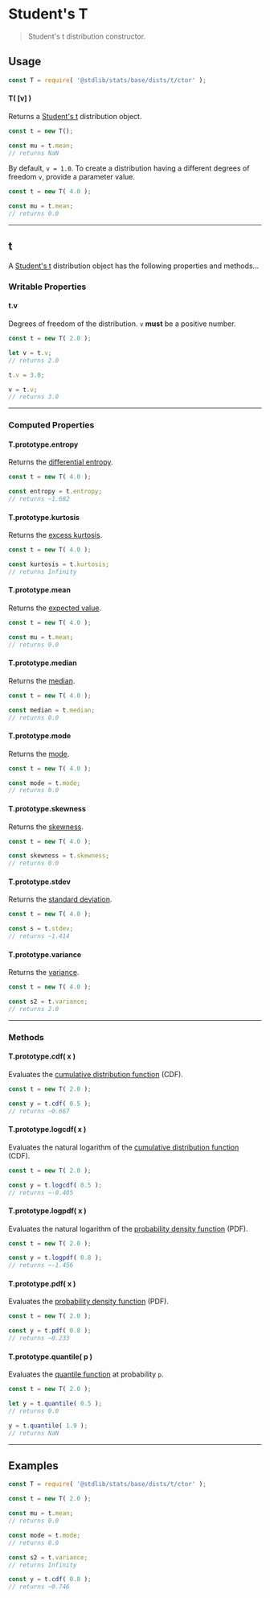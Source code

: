 <!--

@license Apache-2.0

Copyright (c) 2018 The Stdlib Authors.

Licensed under the Apache License, Version 2.0 (the "License");
you may not use this file except in compliance with the License.
You may obtain a copy of the License at

   http://www.apache.org/licenses/LICENSE-2.0

Unless required by applicable law or agreed to in writing, software
distributed under the License is distributed on an "AS IS" BASIS,
WITHOUT WARRANTIES OR CONDITIONS OF ANY KIND, either express or implied.
See the License for the specific language governing permissions and
limitations under the License.

-->

# Student's T

> Student's t distribution constructor.

<!-- Section to include introductory text. Make sure to keep an empty line after the intro `section` element and another before the `/section` close. -->

<section class="intro">

</section>

<!-- /.intro -->

<!-- Package usage documentation. -->

<section class="usage">

## Usage

```javascript
const T = require( '@stdlib/stats/base/dists/t/ctor' );
```

#### T( \[v] )

Returns a [Student's t][t-distribution] distribution object.

```javascript
const t = new T();

const mu = t.mean;
// returns NaN
```

By default, `v = 1.0`. To create a distribution having a different degrees of freedom `v`, provide a parameter value.

```javascript
const t = new T( 4.0 );

const mu = t.mean;
// returns 0.0
```

* * *

## t

A [Student's t][t-distribution] distribution object has the following properties and methods...

### Writable Properties

#### t.v

Degrees of freedom of the distribution. `v` **must** be a positive number.

```javascript
const t = new T( 2.0 );

let v = t.v;
// returns 2.0

t.v = 3.0;

v = t.v;
// returns 3.0
```

* * *

### Computed Properties

#### T.prototype.entropy

Returns the [differential entropy][entropy].

```javascript
const t = new T( 4.0 );

const entropy = t.entropy;
// returns ~1.682
```

#### T.prototype.kurtosis

Returns the [excess kurtosis][kurtosis].

```javascript
const t = new T( 4.0 );

const kurtosis = t.kurtosis;
// returns Infinity
```

#### T.prototype.mean

Returns the [expected value][expected-value].

```javascript
const t = new T( 4.0 );

const mu = t.mean;
// returns 0.0
```

#### T.prototype.median

Returns the [median][median].

```javascript
const t = new T( 4.0 );

const median = t.median;
// returns 0.0
```

#### T.prototype.mode

Returns the [mode][mode].

```javascript
const t = new T( 4.0 );

const mode = t.mode;
// returns 0.0
```

#### T.prototype.skewness

Returns the [skewness][skewness].

```javascript
const t = new T( 4.0 );

const skewness = t.skewness;
// returns 0.0
```

#### T.prototype.stdev

Returns the [standard deviation][standard-deviation].

```javascript
const t = new T( 4.0 );

const s = t.stdev;
// returns ~1.414
```

#### T.prototype.variance

Returns the [variance][variance].

```javascript
const t = new T( 4.0 );

const s2 = t.variance;
// returns 2.0
```

* * *

### Methods

#### T.prototype.cdf( x )

Evaluates the [cumulative distribution function][cdf] (CDF).

```javascript
const t = new T( 2.0 );

const y = t.cdf( 0.5 );
// returns ~0.667
```

#### T.prototype.logcdf( x )

Evaluates the natural logarithm of the [cumulative distribution function][cdf] (CDF).

```javascript
const t = new T( 2.0 );

const y = t.logcdf( 0.5 );
// returns ~-0.405
```

#### T.prototype.logpdf( x )

Evaluates the natural logarithm of the [probability density function][pdf] (PDF).

```javascript
const t = new T( 2.0 );

const y = t.logpdf( 0.8 );
// returns ~-1.456
```

#### T.prototype.pdf( x )

Evaluates the [probability density function][pdf] (PDF).

```javascript
const t = new T( 2.0 );

const y = t.pdf( 0.8 );
// returns ~0.233
```

#### T.prototype.quantile( p )

Evaluates the [quantile function][quantile-function] at probability `p`.

```javascript
const t = new T( 2.0 );

let y = t.quantile( 0.5 );
// returns 0.0

y = t.quantile( 1.9 );
// returns NaN
```

</section>

<!-- /.usage -->

<!-- Package usage notes. Make sure to keep an empty line after the `section` element and another before the `/section` close. -->

<section class="notes">

</section>

<!-- /.notes -->

<!-- Package usage examples. -->

* * *

<section class="examples">

## Examples

<!-- eslint no-undef: "error" -->

```javascript
const T = require( '@stdlib/stats/base/dists/t/ctor' );

const t = new T( 2.0 );

const mu = t.mean;
// returns 0.0

const mode = t.mode;
// returns 0.0

const s2 = t.variance;
// returns Infinity

const y = t.cdf( 0.8 );
// returns ~0.746
```

</section>

<!-- /.examples -->

<!-- Section to include cited references. If references are included, add a horizontal rule *before* the section. Make sure to keep an empty line after the `section` element and another before the `/section` close. -->

<section class="references">

</section>

<!-- /.references -->

<!-- Section for related `stdlib` packages. Do not manually edit this section, as it is automatically populated. -->

<section class="related">

</section>

<!-- /.related -->

<!-- Section for all links. Make sure to keep an empty line after the `section` element and another before the `/section` close. -->

<section class="links">

[t-distribution]: https://en.wikipedia.org/wiki/Student%27s_t-distribution

[cdf]: https://en.wikipedia.org/wiki/Cumulative_distribution_function

[pdf]: https://en.wikipedia.org/wiki/Probability_density_function

[quantile-function]: https://en.wikipedia.org/wiki/Quantile_function

[entropy]: https://en.wikipedia.org/wiki/Entropy_%28information_theory%29

[expected-value]: https://en.wikipedia.org/wiki/Expected_value

[kurtosis]: https://en.wikipedia.org/wiki/Kurtosis

[median]: https://en.wikipedia.org/wiki/Median

[mode]: https://en.wikipedia.org/wiki/Mode_%28statistics%29

[skewness]: https://en.wikipedia.org/wiki/Skewness

[standard-deviation]: https://en.wikipedia.org/wiki/Standard_deviation

[variance]: https://en.wikipedia.org/wiki/Variance

</section>

<!-- /.links -->
